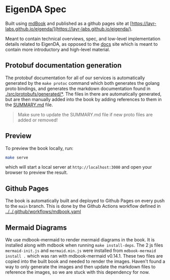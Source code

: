 # EigenDA Spec

Built using [mdBook](https://rust-lang.github.io/mdBook/index.html) and published as a github pages site at [https://layr-labs.github.io/eigenda/](https://layr-labs.github.io/eigenda/).

Meant to contain technical overviews, spec, and low-level implementation details related to EigenDA, as opposed to the [docs](https://docs.eigenda.xyz/) site which is meant to contain more introductory and high-level material.

## Protobuf documentation generation

The protobuf documentation for all of our services is automatically generated by the `make protoc` command which both generates the golang proto bindings, and generates the markdown documentation found in [./src/protobufs/generated/*](./src/protobufs/generated/). The files in there are automatically generated, but are then manually added into the book by adding references to them in the [SUMMARY.md](./src/SUMMARY.md) file.

> Make sure to update the SUMMARY.md file if new proto files are added or removed!

## Preview

To preview the book locally, run:

```bash
make serve
```

which will start a local server at `http://localhost:3000` and open your browser to preview the result.

## Github Pages

The book is automatically built and deployed to Github Pages on every push to the `main` branch.
This is done by the Github Actions workflow defined in [../../.github/workflows/mdbook.yaml](../../.github/workflows/mdbook.yaml)

## Mermaid Diagrams

We use mdbook-mermaid to render mermaid diagrams in the book. It is installed along with mdbook when running `make install-deps`. The 2 js files `mermaid-init.js` and `mermaid.min.js` were installed from `mdbook-mermaid install .` which was ran with mdbook-mermaid v0.14.1. These two files are copied into the built book and needed to render the images. Haven't found a way to only generate the images and then update the markdown files to reference the images, so we are stuck with this dependency for now.
